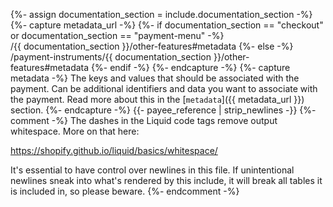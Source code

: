 {%- assign documentation_section = include.documentation_section -%}
{%- capture metadata_url -%}
   {%- if documentation_section == "checkout" or documentation_section == "payment-menu" -%}
        /{{ documentation_section }}/other-features#metadata
    {%- else -%}
        /payment-instruments/{{ documentation_section }}/other-features#metadata
    {%- endif -%}
{%- endcapture -%}
{%- capture metadata -%}
    The keys and values that should be associated with the payment. Can be 
    additional identifiers and data you want to associate with the payment. 
    Read more about this in the [`metadata`]({{ metadata_url }}) section.
{%- endcapture -%}
{{- payee_reference | strip_newlines -}}
{%- comment -%}
The dashes in the Liquid code tags remove output whitespace. More on that here:

<https://shopify.github.io/liquid/basics/whitespace/>

It's essential to have control over newlines in this file. If unintentional
newlines sneak into what's rendered by this include, it will break all tables
it is included in, so please beware.
{%- endcomment -%}


